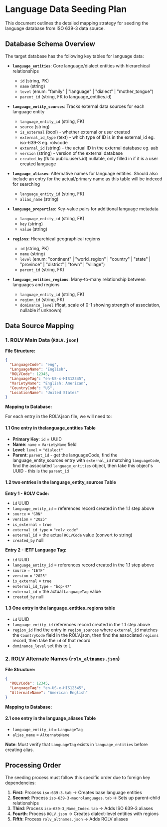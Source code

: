 # Language Data Seeding Plan

This document outlines the detailed mapping strategy for seeding the language database from ISO 639-3 data source.

## Database Schema Overview

The target database has the following key tables for language data:

- **`language_entities`**: Core language/dialect entities with hierarchical relationships

  - `id` (string, PK)
  - `name` (string)
  - `level` (enum: "family" | "language" | "dialect" | "mother_tongue")
  - `parent_id` (string, FK to language_entities.id)

- **`language_entity_sources`**: Tracks external data sources for each language entity

  - `language_entity_id` (string, FK)
  - `source` (string)
  - `is_external` (bool) - whether external or user created
  - `external_id_type` (text) - which type of ID is in the external_id eg. iso-639-3 eg. rolvcode
  - `external_id` (string) - the actual ID in the external database eg. aab
  - `version` (string) - version of the external database
  - `created_by` (fk to public.users.id) nullable, only filled in if it is a user created language

- **`language_aliases`**: Alternative names for language entities. Should also include an entry for the actual/primary name as this table will be indexed for searching

  - `language_entity_id` (string, FK)
  - `alias_name` (string)

- **`language_properties`**: Key-value pairs for additional language metadata

  - `language_entity_id` (string, FK)
  - `key` (string)
  - `value` (string)

- **`regions`**: Hierarchical geographical regions

  - `id` (string, PK)
  - `name` (string)
  - `level` (enum: "continent" | "world_region" | "country" | "state" | "province" | "district" | "town" | "village")
  - `parent_id` (string, FK)

- **`language_entities_regions`**: Many-to-many relationship between languages and regions
  - `language_entity_id` (string, FK)
  - `region_id` (string, FK)
  - `dominance_level` (float, scale of 0-1 showing strength of association, nullable if unknown)

## Data Source Mapping

### 1. ROLV Main Data (`ROLV.json`)

**File Structure:**

```json
{
  "LanguageCode": "eng",
  "LanguageName": "English",
  "ROLVCode": 12345,
  "LanguageTag": "en-US-x-HIS12345",
  "VarietyName": "English: American",
  "CountryCode": "US",
  "LocationName": "United States"
}
```

**Mapping to Database:**

For each entry in the ROLV.json file, we will need to:

#### 1.1 One entry in thelanguage_entities Table

- **Primary Key**: `id` = UUID
- **Name**: `name` = `VarietyName` field
- **Level**: `level` = `"dialect"`
- **Parent**: `parent_id` - get the languageCode, find the language_entity_sources entry with `external_id` matching `languageCode`, find the associated `language_entities` object, then take this object's UUID - this is the `parent_id`

#### 1.2 two entries in the language_entity_sources Table

**Entry 1 - ROLV Code:**

- `id` UUID
- `language_entity_id` = references record created in the 1.1 step above
- `source` = `"GRN"`
- `version` = `"2025"`
- `is_external` = `true`
- `external_id_type` = `"rolv_code"`
- `external_id` = the actual `ROLVCode` value (convert to string)
- `created_by` null

**Entry 2 - IETF Language Tag:**

- `id` UUID
- `language_entity_id` = references record created in the 1.1 step above
- `source` = `"IETF"`
- `version` = `"2025"`
- `is_external` = `true`
- `external_id_type` = `"bcp-47"`
- `external_id` = the actual `LanguageTag` value
- `created_by` null

#### 1.3 One entry in the language_entities_regions table

- `id` UUID
- `language_entity_id` references record created in the 1.1 step above
- `region_id` find the entry in `region_sources` where `external_id` matches the `CountryCode` field in the ROLV.json, then find the associated `regions` record, then take the `id` of that record
- `dominance_level` set this to `1`

### 2. ROLV Alternate Names (`rolv_altnames.json`)

**File Structure:**

```json
{
  "ROLVCode": 12345,
  "LanguageTag": "en-US-x-HIS12345",
  "AlternateName": "American English"
}
```

**Mapping to Database:**

#### 2.1 one entry in the language_aliases Table

- `language_entity_id` = `LanguageTag`
- `alias_name` = `AlternateName`

**Note**: Must verify that `LanguageTag` exists in `language_entities` before creating alias.

## Processing Order

The seeding process must follow this specific order due to foreign key dependencies:

1. **First**: Process `iso-639-3.tab` → Creates base language entities
2. **Second**: Process `iso-639-3-macrolanguages.tab` → Sets up parent-child relationships
3. **Third**: Process `iso-639-3_Name_Index.tab` → Adds ISO 639-3 aliases
4. **Fourth**: Process `ROLV.json` → Creates dialect-level entities with regions
5. **Fifth**: Process `rolv_altnames.json` → Adds ROLV aliases
